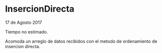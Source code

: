 # InsercionDirecta
17 de Agosto 2017

Tiempo no estimado.

Acomoda un arreglo de datos recibidos con el metodo de ordenamiento de insercion directa.
